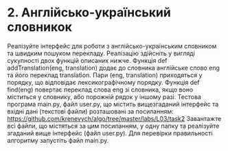 # 2. Англійсько-український словникок


Реалізуйте інтерфейс для роботи з англійсько-українським словником та швидким пошуком перекладу. Реалізацію здійсніть у вигляді сукупності двох функцій описаних нижче. Функція
def addTranslation(eng, translation)
додає до словника англійське слово eng та його переклад translation. Пари (eng, translation) приходяться у порядку, що відповідає лексикографічному порядку. Функція 
def find(eng)
повертає переклад слова eng зі словника, якщо воно міститься у словнику, або порожній рядок у іншому разі.
Тестова програма main.py, файл user.py, що містить вищезгаданий інтерфейс та вхідні дані (текстові файли) розташовані за посиланням:
https://github.com/krenevych/algo/tree/master/labs/L03/task2
Завантажте всі файли, що містяться за цим посиланням, у одну папку та реалізуйте згаданий вище інтерфейс (файл user.py). Для перевірки правильності алгоритму запустіть файл main.py.

